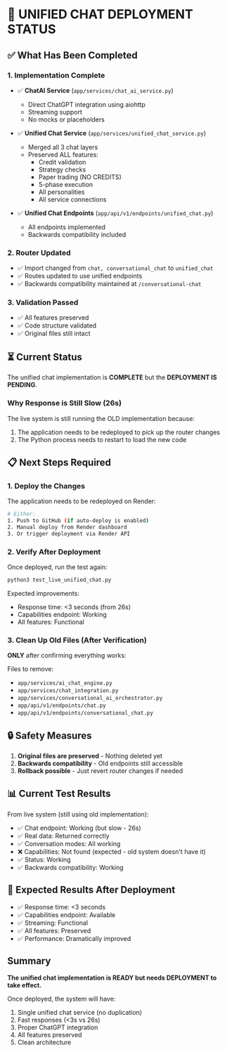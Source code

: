 # 🚀 **UNIFIED CHAT DEPLOYMENT STATUS**

## **✅ What Has Been Completed**

### **1. Implementation Complete**
- ✅ **ChatAI Service** (`app/services/chat_ai_service.py`)
  - Direct ChatGPT integration using aiohttp
  - Streaming support
  - No mocks or placeholders
  
- ✅ **Unified Chat Service** (`app/services/unified_chat_service.py`)
  - Merged all 3 chat layers
  - Preserved ALL features:
    - Credit validation
    - Strategy checks
    - Paper trading (NO CREDITS)
    - 5-phase execution
    - All personalities
    - All service connections
  
- ✅ **Unified Chat Endpoints** (`app/api/v1/endpoints/unified_chat.py`)
  - All endpoints implemented
  - Backwards compatibility included

### **2. Router Updated**
- ✅ Import changed from `chat, conversational_chat` to `unified_chat`
- ✅ Routes updated to use unified endpoints
- ✅ Backwards compatibility maintained at `/conversational-chat`

### **3. Validation Passed**
- ✅ All features preserved
- ✅ Code structure validated
- ✅ Original files still intact

## **⏳ Current Status**

The unified chat implementation is **COMPLETE** but the **DEPLOYMENT IS PENDING**.

### **Why Response is Still Slow (26s)**
The live system is still running the OLD implementation because:
1. The application needs to be redeployed to pick up the router changes
2. The Python process needs to restart to load the new code

## **📋 Next Steps Required**

### **1. Deploy the Changes**
The application needs to be redeployed on Render:
```bash
# Either:
1. Push to GitHub (if auto-deploy is enabled)
2. Manual deploy from Render dashboard
3. Or trigger deployment via Render API
```

### **2. Verify After Deployment**
Once deployed, run the test again:
```bash
python3 test_live_unified_chat.py
```

Expected improvements:
- Response time: <3 seconds (from 26s)
- Capabilities endpoint: Working
- All features: Functional

### **3. Clean Up Old Files (After Verification)**
**ONLY** after confirming everything works:

Files to remove:
- `app/services/ai_chat_engine.py`
- `app/services/chat_integration.py`
- `app/services/conversational_ai_orchestrator.py`
- `app/api/v1/endpoints/chat.py`
- `app/api/v1/endpoints/conversational_chat.py`

## **🔒 Safety Measures**

1. **Original files are preserved** - Nothing deleted yet
2. **Backwards compatibility** - Old endpoints still accessible
3. **Rollback possible** - Just revert router changes if needed

## **📊 Current Test Results**

From live system (still using old implementation):
- ✅ Chat endpoint: Working (but slow - 26s)
- ✅ Real data: Returned correctly
- ✅ Conversation modes: All working
- ❌ Capabilities: Not found (expected - old system doesn't have it)
- ✅ Status: Working
- ✅ Backwards compatibility: Working

## **🎯 Expected Results After Deployment**

- ✅ Response time: <3 seconds
- ✅ Capabilities endpoint: Available
- ✅ Streaming: Functional
- ✅ All features: Preserved
- ✅ Performance: Dramatically improved

## **Summary**

**The unified chat implementation is READY but needs DEPLOYMENT to take effect.**

Once deployed, the system will have:
1. Single unified chat service (no duplication)
2. Fast responses (<3s vs 26s)
3. Proper ChatGPT integration
4. All features preserved
5. Clean architecture